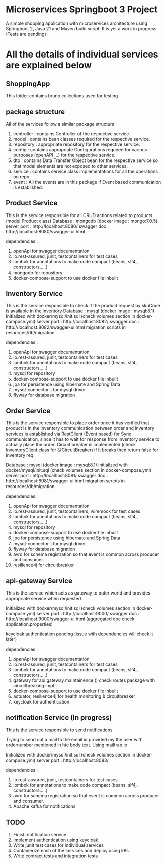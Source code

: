 # Microservices Springboot 3 Project 
A simple shopping application with microservices architecture using Springboot 2, Java 21 and Maven build script.
It is yet a work in progress (Tests are pending)

# All the details of individual services are explained below
## ShoppingApp 
This folder contains bruno collections used for testing

## package structure
All of the services follow a similar package structure
1. controller : contains Controller of the respective service.
2. model : contains bean classes required for the respective service.
3. repository : appropriate repository for the respective service.
4. config : contains appropriate Configurations required for various purposes (openAPI ...) for the respective service.
5. dto : contains Data Transfer Object bean for the respective service so that model elements are not exposed to other services.
6. service : contains service class implementations for all the operations on repo.
7. event : All the events are in this package if Event based communication is established.

## Product Service
This is the service responsible for all CRUD actions related to products (model.Product class)
Database : mongodb (docker image : mongo:7.0.5)
server port : http://localhost:8080/
swagger doc : http://localhost:8080/swagger-ui.html

dependencies :
1. openApi for swagger documentation
2. io.rest-assured, junit, testcontainers for test cases
3. lombok for annotations to make code compact (beans, slf4j, constructors.....)
4. mongodb for repository
5. docker-compose-support to use docker file inbuilt

## Inventory Service
This is the service responsible to check if the product request by skuCode is available in the inventory 
Database : mysql (docker image : mysql:8.1)
Initialized with docker/mysql/init.sql (check volumes section in docker-compose.yml)
server port : http://localhost:8082/
swagger doc : http://localhost:8082/swagger-ui.html
migration scripts in resources/db/migration

dependencies :
1. openApi for swagger documentation
2. io.rest-assured, junit, testcontainers for test cases
3. lombok for annotations to make code compact (beans, slf4j, constructors.....)
4. mysql for repository
5. docker-compose-support to use docker file inbuilt
6. jpa for persistence using hibernate and Spring Data
7. mysql-connector-j for mysql driver
8. flyway for database migration

## Order Service
This is the service responsible to place order once it has verified that product is in the inventory
communication between order and inventory services is established via RestClient (Event based) for Sync communication,
since it has to wait for response from inventory service to actually place the order.
Circuit breaker is implemented (check InventoryClient.class for @CircuitBreaker) if it breaks then return false for inventory req.

Database : mysql (docker image : mysql:8.1)
Initialized with docker/mysql/init.sql (check volumes section in docker-compose.yml)
server port : http://localhost:8081/
swagger doc : http://localhost:8081/swagger-ui.html
migration scripts in resources/db/migration

dependencies :
1. openApi for swagger documentation
2. io.rest-assured, junit, testcontainers, wiremock for test cases
3. lombok for annotations to make code compact (beans, slf4j, constructors.....)
4. mysql for repository
5. docker-compose-support to use docker file inbuilt
6. jpa for persistence using hibernate and Spring Data
7. mysql-connector-j for mysql driver
8. flyway for database migration
9. avro for schema registration so that event is common across producer and consumer.
10. resilience4j for circuitbreaker

## api-gateway Service
This is the service which acts as gateway to outer world and provides appropriate service when requested

Initialized with docker/mysql/init.sql (check volumes section in docker-compose.yml)
server port : http://localhost:9000/
swagger doc : http://localhost:9000/swagger-ui.html (aggregated doc check application.properties)

keycloak authentication pending (issue with dependencies will check it later)

dependencies :
1. openApi for swagger documentation
2. io.rest-assured, junit, testcontainers for test cases
3. lombok for annotations to make code compact (beans, slf4j, constructors.....)
4. gateway for api gateway maintainence () check routes package with circuitbreaking impl
5. docker-compose-support to use docker file inbuilt
6. actuator, resilience4j for health monitoring & circuitbreaker
7. keycloak for authentication

## notification Service (In progress) 
This is the service responsible to send notifications

Trying to send out a mail to the email id provided my the user with ordernumber mentioned in hte body text.
Using mailtrap.io

Initialized with docker/mysql/init.sql (check volumes section in docker-compose.yml)
server port : http://localhost:8083/

dependencies :
1. io.rest-assured, junit, testcontainers for test cases
2. lombok for annotations to make code compact (beans, slf4j, constructors.....)
3. avro for schema registration so that event is common across producer and consumer.
4. Apache kafka for notifications


## TODO
1. Finish notification service
2. Implement authentication using keycloak
3. Write junit test cases for individual services
4. Containerize each of the services and deploy using k8s
5. Write contract tests and integration tests
